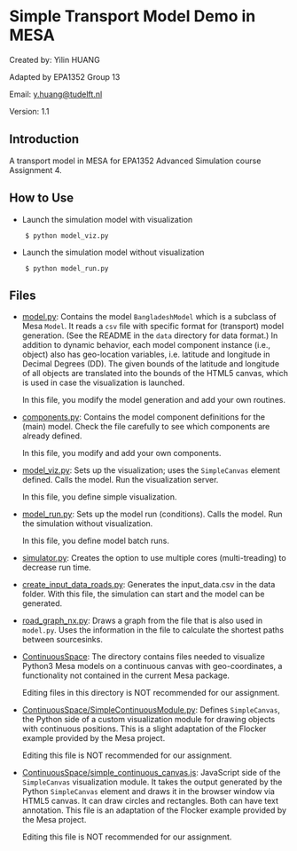 # Simple Transport Model Demo in MESA

Created by: 
Yilin HUANG 

Adapted by EPA1352 Group 13

Email:
y.huang@tudelft.nl

Version:
1.1

## Introduction

A transport model in MESA for EPA1352 Advanced Simulation course Assignment 4. 

## How to Use

* Launch the simulation model with visualization
```
    $ python model_viz.py
```

* Launch the simulation model without visualization
```
    $ python model_run.py
```

## Files

* [model.py](model.py): Contains the model `BangladeshModel` which is a subclass of Mesa `Model`. It reads a `csv` file with specific format for (transport) model generation. (See the README in the `data` directory for data format.) In addition to dynamic behavior, each model component instance (i.e., object) also has geo-location variables, i.e. latitude and longitude in Decimal Degrees (DD). The given bounds of the latitude and longitude of all objects are translated into the bounds of the HTML5 canvas, which is used in case the visualization is launched. 

    In this file, you modify the model generation and add your own routines.

* [components.py](components.py): Contains the model component definitions for the (main) model. Check the file carefully to see which components are already defined. 
  
    In this file, you modify and add your own components.

* [model_viz.py](model_viz.py): Sets up the visualization; uses the `SimpleCanvas` element defined. Calls the model. Run the visualization server.

    In this file, you define simple visualization.

* [model_run.py](model_run.py): Sets up the model run (conditions). Calls the model. Run the simulation without visualization. 

    In this file, you define model batch runs.

* [simulator.py](simulator.py): Creates the option to use multiple cores (multi-treading) to decrease run time.

* [create_input_data_roads.py](create_input_data_roads.py): Generates the input_data.csv in the data folder. With this file, the simulation can start 
and the model can be generated.

* [road_graph_nx.py](road_graph_nx.py): Draws a graph from the file that is also used in `model.py`.
Uses the information in the file to calculate the shortest paths between sourcesinks.
  
* [ContinuousSpace](ContinuousSpace): The directory contains files needed to visualize Python3 Mesa models on a continuous canvas with geo-coordinates, a functionality not contained in the current Mesa package. 
  
    Editing files in this directory is NOT recommended for our assignment. 
 
* [ContinuousSpace/SimpleContinuousModule.py](ContinuousSpace/SimpleContinuousModule.py): Defines ``SimpleCanvas``, the Python side of a custom visualization module for drawing objects with continuous positions. This is a slight adaptation of the Flocker example provided by the Mesa project. 
  
    Editing this file is NOT recommended for our assignment. 
  
* [ContinuousSpace/simple_continuous_canvas.js](ContinuousSpace/simple_continuous_canvas.js): JavaScript side of the ``SimpleCanvas`` visualization module. It takes the output generated by the Python ``SimpleCanvas`` element and draws it in the browser window via HTML5 canvas. It can draw circles and rectangles. Both can have text annotation. This file is an adaptation of the Flocker example provided by the Mesa project. 
  
    Editing this file is NOT recommended for our assignment. 
 